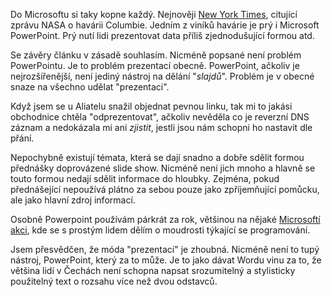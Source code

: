 <!-- dcterms:identifier = riderweblog#110 -->
<!-- dcterms:title = Jako obvykle: Microsoft může i za skvrny na slunci -->
<!-- np9:categoryId = 2 -->
<!-- x4w:category = Lidé a jiná zvěř -->
<!-- np9:authorId = 1 -->
<!-- np9:authorEmail = michal.valasek@altairis.cz -->
<!-- dcterms:creator = Michal Altair Valášek -->
<!-- dcterms:created = 2003-12-14T19:01:52+01:00 -->
<!-- dcterms:dateAccepted = 2003-12-14T19:01:52+01:00 -->

Do Microsoftu si taky kopne každý. Nejnověji [New York Times](http://www.nytimes.com/2003/12/14/magazine/14POWER.html?ex=1071982800&en=799ad449b398c2d7&ei=5062&partner=DIGIWEB.CZ), citující zprávu NASA o havárii Columbie. Jedním z viníků havárie je prý i Microsoft PowerPoint. Prý nutí lidi prezentovat data příliš zjednodušující formou atd.

Se závěry článku v zásadě souhlasím. Nicméně popsané není problém PowerPointu. Je to problém prezentací obecně. PowerPoint, ačkoliv je nejrozšířenější, není jediný nástroj na dělání "*slajdů*". Problém je v obecné snaze na všechno udělat "prezentaci". 

Když jsem se u Aliatelu snažil objednat pevnou linku, tak mi to jakási obchodnice chtěla "odprezentovat", ačkoliv nevěděla co je reverzní DNS záznam a nedokázala mi ani *zjistit*, jestli jsou nám schopni ho nastavit dle přání.

Nepochybně existují témata, která se dají snadno a dobře sdělit formou přednášky doprovázené slide show. Nicméně není jich mnoho a hlavně se touto formou nedají sdělit informace do hloubky. Zejména, pokud přednášející nepoužívá plátno za sebou pouze jako zpříjemňující pomůcku, ale jako hlavní zdroj informací.

Osobně Powerpoint používám párkrát za rok, většinou na nějaké [Microsoftí akci](http://www.rider.cz/cs/lectures/default.xtml), kde se s prostým lidem dělím o moudrosti týkající se programování.

Jsem přesvědčen, že móda "prezentací" je zhoubná. Nicméně není to tupý nástroj, PowerPoint, který za to může. Je to jako dávat Wordu vinu za to, že většina lidí v Čechách není schopna napsat srozumitelný a stylisticky použitelný text o rozsahu více než dvou odstavců.